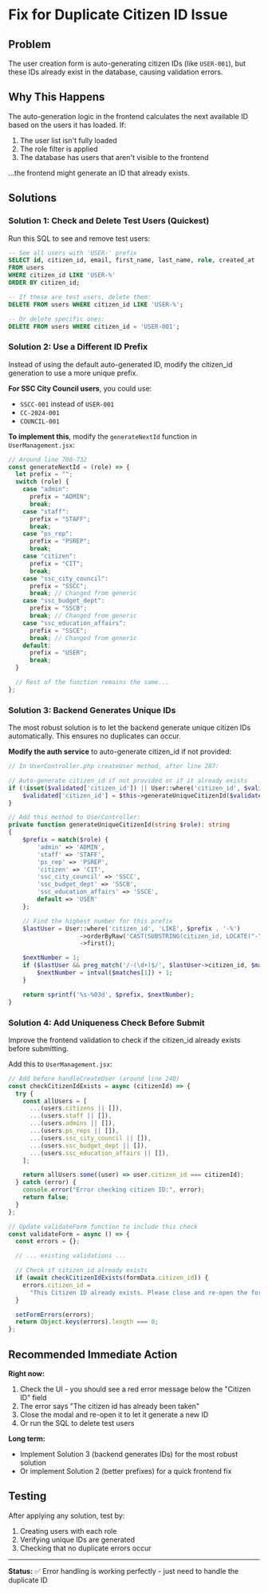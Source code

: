 # Fix for Duplicate Citizen ID Issue

## Problem

The user creation form is auto-generating citizen IDs (like `USER-001`), but these IDs already exist in the database, causing validation errors.

## Why This Happens

The auto-generation logic in the frontend calculates the next available ID based on the users it has loaded. If:

1. The user list isn't fully loaded
2. The role filter is applied
3. The database has users that aren't visible to the frontend

...the frontend might generate an ID that already exists.

## Solutions

### Solution 1: Check and Delete Test Users (Quickest)

Run this SQL to see and remove test users:

```sql
-- See all users with 'USER-' prefix
SELECT id, citizen_id, email, first_name, last_name, role, created_at
FROM users
WHERE citizen_id LIKE 'USER-%'
ORDER BY citizen_id;

-- If these are test users, delete them:
DELETE FROM users WHERE citizen_id LIKE 'USER-%';

-- Or delete specific ones:
DELETE FROM users WHERE citizen_id = 'USER-001';
```

### Solution 2: Use a Different ID Prefix

Instead of using the default auto-generated ID, modify the citizen_id generation to use a more unique prefix.

**For SSC City Council users**, you could use:

- `SSCC-001` instead of `USER-001`
- `CC-2024-001`
- `COUNCIL-001`

**To implement this**, modify the `generateNextId` function in `UserManagement.jsx`:

```javascript
// Around line 700-732
const generateNextId = (role) => {
  let prefix = "";
  switch (role) {
    case "admin":
      prefix = "ADMIN";
      break;
    case "staff":
      prefix = "STAFF";
      break;
    case "ps_rep":
      prefix = "PSREP";
      break;
    case "citizen":
      prefix = "CIT";
      break;
    case "ssc_city_council":
      prefix = "SSCC";
      break; // Changed from generic
    case "ssc_budget_dept":
      prefix = "SSCB";
      break; // Changed from generic
    case "ssc_education_affairs":
      prefix = "SSCE";
      break; // Changed from generic
    default:
      prefix = "USER";
      break;
  }

  // Rest of the function remains the same...
};
```

### Solution 3: Backend Generates Unique IDs

The most robust solution is to let the backend generate unique citizen IDs automatically. This ensures no duplicates can occur.

**Modify the auth service** to auto-generate citizen_id if not provided:

```php
// In UserController.php createUser method, after line 287:

// Auto-generate citizen_id if not provided or if it already exists
if (!isset($validated['citizen_id']) || User::where('citizen_id', $validated['citizen_id'])->exists()) {
    $validated['citizen_id'] = $this->generateUniqueCitizenId($validated['role']);
}

// Add this method to UserController:
private function generateUniqueCitizenId(string $role): string
{
    $prefix = match($role) {
        'admin' => 'ADMIN',
        'staff' => 'STAFF',
        'ps_rep' => 'PSREP',
        'citizen' => 'CIT',
        'ssc_city_council' => 'SSCC',
        'ssc_budget_dept' => 'SSCB',
        'ssc_education_affairs' => 'SSCE',
        default => 'USER'
    };

    // Find the highest number for this prefix
    $lastUser = User::where('citizen_id', 'LIKE', $prefix . '-%')
                    ->orderByRaw('CAST(SUBSTRING(citizen_id, LOCATE("-", citizen_id) + 1) AS UNSIGNED) DESC')
                    ->first();

    $nextNumber = 1;
    if ($lastUser && preg_match('/-(\d+)$/', $lastUser->citizen_id, $matches)) {
        $nextNumber = intval($matches[1]) + 1;
    }

    return sprintf('%s-%03d', $prefix, $nextNumber);
}
```

### Solution 4: Add Uniqueness Check Before Submit

Improve the frontend validation to check if the citizen_id already exists before submitting.

Add this to `UserManagement.jsx`:

```javascript
// Add before handleCreateUser (around line 240)
const checkCitizenIdExists = async (citizenId) => {
  try {
    const allUsers = [
      ...(users.citizens || []),
      ...(users.staff || []),
      ...(users.admins || []),
      ...(users.ps_reps || []),
      ...(users.ssc_city_council || []),
      ...(users.ssc_budget_dept || []),
      ...(users.ssc_education_affairs || []),
    ];

    return allUsers.some((user) => user.citizen_id === citizenId);
  } catch (error) {
    console.error("Error checking citizen ID:", error);
    return false;
  }
};

// Update validateForm function to include this check
const validateForm = async () => {
  const errors = {};

  // ... existing validations ...

  // Check if citizen_id already exists
  if (await checkCitizenIdExists(formData.citizen_id)) {
    errors.citizen_id =
      "This Citizen ID already exists. Please close and re-open the form to generate a new one.";
  }

  setFormErrors(errors);
  return Object.keys(errors).length === 0;
};
```

## Recommended Immediate Action

**Right now:**

1. Check the UI - you should see a red error message below the "Citizen ID" field
2. The error says "The citizen id has already been taken"
3. Close the modal and re-open it to let it generate a new ID
4. Or run the SQL to delete test users

**Long term:**

- Implement Solution 3 (backend generates IDs) for the most robust solution
- Or implement Solution 2 (better prefixes) for a quick frontend fix

## Testing

After applying any solution, test by:

1. Creating users with each role
2. Verifying unique IDs are generated
3. Checking that no duplicate errors occur

---

**Status:** ✅ Error handling is working perfectly - just need to handle the duplicate ID
